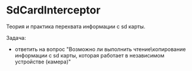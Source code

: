# SdCardInterceptor
Теория и практика перехвата информации с sd карты.

Задача:
- ответить на вопрос "Возможно ли выполнить чтение\копирование информации с sd карты, которая работает в независимом устройстве (камера)"